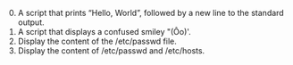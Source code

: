 0. A script that prints “Hello, World”, followed by a new line to the standard output.
1. A script that displays a confused smiley "(Ôo)'.
2. Display the content of the /etc/passwd file.
3. Display the content of /etc/passwd and /etc/hosts.

